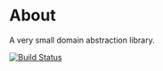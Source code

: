 # About

A very small domain abstraction library.

[![Build Status](https://travis-ci.org/edinhodzic/kyriakos-lib-domain.svg?branch=master)](https://travis-ci.org/edinhodzic/kyriakos-lib-domain)
